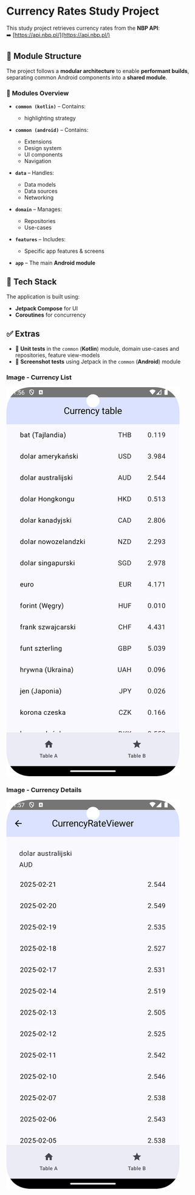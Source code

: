 # Currency Rates Study Project

This study project retrieves currency rates from the **NBP API**:  
➡️ [https://api.nbp.pl/](https://api.nbp.pl/)

## 📂 Module Structure

The project follows a **modular architecture** to enable **performant builds**, separating common Android components into a **shared module**.

### 🔹 **Modules Overview**
- **`common (kotlin)`** – Contains:
  - highlighting strategy

- **`common (android)`** – Contains:
    - Extensions
    - Design system
    - UI components
    - Navigation

- **`data`** – Handles:
    - Data models
    - Data sources
    - Networking

- **`domain`** – Manages:
    - Repositories
    - Use-cases

- **`features`** – Includes:
    - Specific app features & screens

- **`app`** – The main **Android module**

## 🚀 **Tech Stack**
The application is built using:
- **Jetpack Compose** for UI
- **Coroutines** for concurrency

## ✅ **Extras**
- 🧪 **Unit tests** in the `common` (**Kotlin**) module, domain use-cases and repositories, feature view-models
- 📸 **Screenshot tests** using Jetpack in the `common` (**Android**) module  

### Image - Currency List
![Description of Image 1](./readme/Screenshot_1.png)

### Image - Currency Details
![Description of Image 2](./readme/Screenshot_2.png)